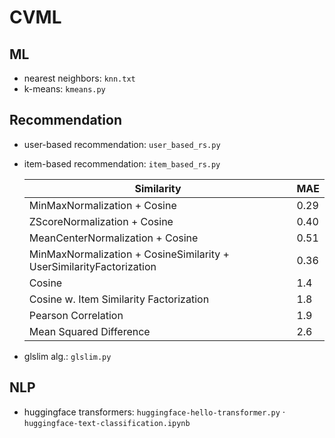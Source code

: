 # CVML

## ML

- nearest neighbors: `knn.txt`
- k-means: `kmeans.py`

## Recommendation

- user-based recommendation: `user_based_rs.py`
- item-based recommendation: `item_based_rs.py`

    | Similarity | MAE | 
    | --- | --- |
    | MinMaxNormalization + Cosine | 0.29 |
    | ZScoreNormalization + Cosine | 0.40 |
    | MeanCenterNormalization + Cosine | 0.51 |
    | MinMaxNormalization + CosineSimilarity + UserSimilarityFactorization | 0.36 |
    | Cosine | 1.4 |
    | Cosine w. Item Similarity Factorization | 1.8 |
    | Pearson Correlation | 1.9 |
    | Mean Squared Difference | 2.6 |

- glslim alg.: `glslim.py`

## NLP

- huggingface transformers: `huggingface-hello-transformer.py` $\cdot$ 
    `huggingface-text-classification.ipynb`